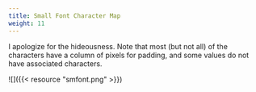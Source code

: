 ```yaml
---
title: Small Font Character Map
weight: 11
---
```


I apologize for the hideousness. Note that most (but not all) of the
characters have a column of pixels for padding, and some values do
not have associated characters.

![]({{< resource "smfont.png" >}})
